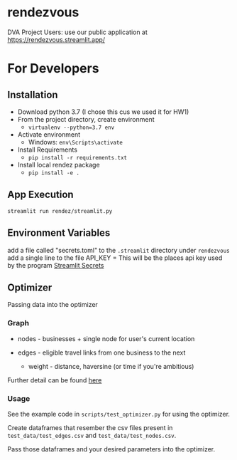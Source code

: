 # rendezvous
DVA Project
Users: use our public application at https://rendezvous.streamlit.app/
# For Developers
## Installation
- Download python 3.7 (I chose this cus we used it for HW1)
- From the project directory, create environment
    - `virtualenv --python=3.7 env`
- Activate environment
    - Windows: `env\Scripts\activate`
- Install Requirements
    - `pip install -r requirements.txt`
- Install local rendez package
    - `pip install -e .`

## App Execution
`streamlit run rendez/streamlit.py`

## Environment Variables
add a file called "secrets.toml" to the `.streamlit` directory under `rendezvous`
add a single line to the file
API_KEY = <GOOGLE PLACES API KEY>
This will be the places api key used by the program
[Streamlit Secrets](https://docs.streamlit.io/streamlit-cloud/get-started/deploy-an-app/connect-to-data-sources/secrets-management)

## Optimizer
Passing data into the optimizer

### Graph
- nodes - businesses + single node for user's current location 

- edges - eligible travel links from one business to the next  
    - weight - distance, haversine (or time if you're ambitious)

Further detail can be found [here](https://gtvault.sharepoint.com/:w:/r/sites/DVAProject188/_layouts/15/Doc.aspx?action=edit&sourcedoc=%7B75f210af-3a92-469f-a8e6-f7c313652ad9%7D&wdOrigin=TEAMS-ELECTRON.teamsSdk.openFilePreview&wdExp=TEAMS-CONTROL&web=1)

### Usage
See the example code in `scripts/test_optimizer.py` for using the optimizer.

Create dataframes that resember the csv files present in `test_data/test_edges.csv` and `test_data/test_nodes.csv`.

Pass those dataframes and your desired parameters into the optimizer.
